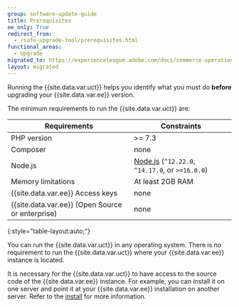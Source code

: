 ```yaml
---
group: software-update-guide
title: Prerequisites
ee_only: True
redirect_from:
  - /safe-upgrade-tool/prerequisites.html
functional_areas:
  - Upgrade
migrated_to: https://experienceleague.adobe.com/docs/commerce-operations/upgrade-guide/upgrade-compatibility-tool/prerequisites.html
layout: migrated
---
```


Running the {{site.data.var.uct}} helps you identify what you must do **before** upgrading your {{site.data.var.ee}} version.

The minimum requirements to run the {{site.data.var.uct}} are:

| **Requirements** | **Constraints** |
|----------------|-----------------|
| PHP version| >= 7.3 |
| Composer | none |
| Node.js | [Node.js](https://nodejs.org/) (`^12.22.0`, `^14.17.0`, or `>=16.0.0`) |
| Memory limitations | At least 2GB RAM |
| {{site.data.var.ee}} Access keys | none |
| {{site.data.var.ee}} (Open Source or enterprise) | none |
{:style="table-layout:auto;"}

You can run the {{site.data.var.uct}} in any operating system. There is no requirement to run the {{site.data.var.uct}} where your {{site.data.var.ee}} instance is located.

It is necessary for the {{site.data.var.uct}} to have access to the source code of the {{site.data.var.ee}} instance. For example, you can install it on one server and point it at your {{site.data.var.ee}} installation on another server. Refer to the [install](https://experienceleague.adobe.com/docs/commerce-operations/upgrade-guide/upgrade-compatibility-tool/install.html#install) for more information.
